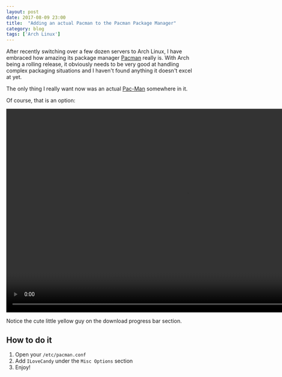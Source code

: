 ```yaml
---
layout: post
date: 2017-08-09 23:00
title:  "Adding an actual Pacman to the Pacman Package Manager"
category: blog
tags: ['Arch Linux']
---
```

After recently switching over a few dozen servers to Arch Linux, I have embraced how amazing its package manager [Pacman](https://wiki.archlinux.org/index.php/pacman) really is. With Arch being a rolling release, it obviously needs to be very good at handling complex packaging situations and I haven't found anything it doesn't excel at yet.

The only thing I really want now was an actual [Pac-Man](https://en.wikipedia.org/wiki/Pac-Man) somewhere in it.

Of course, that is an option:

<p align="center">
    <video width="960" height="540" controls="controls">
        <source src="../assets/images/Pacman.mp4" type="video/mp4">
        <source src="../assets/images/Pacman.webm" type="video/webm">
    </video>
</p>

Notice the cute little yellow guy on the download progress bar section.

How to do it
-----------------

 1. Open your `/etc/pacman.conf`
 2. Add `ILoveCandy` under the `Misc Options` section
 3. Enjoy!